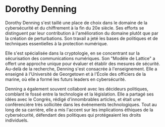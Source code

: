 # Dorothy Denning

Dorothy Denning s'est taillé une place de choix dans le domaine de la cybersécurité et du chiffrement à la fin du 20e siècle. Ses efforts se distinguent par leur contribution à l'amélioration du domaine plutôt que par la création de perturbations. Son travail a jeté les bases de politiques et de techniques essentielles à la protection numérique.

Elle s'est spécialisée dans la cryptologie, en se concentrant sur la sécurisation des communications numériques. Son "Modèle de Lattice" a offert une approche unique pour évaluer et établir des mesures de sécurité. Au-delà de la recherche, Denning s'est consacrée à l'enseignement. Elle a enseigné à l'Université de Georgetown et à l'École des officiers de la marine, où elle a formé les futurs leaders en cybersécurité.

Denning a également souvent collaboré avec les décideurs politiques, comblant le fossé entre la technologie et la législation. Elle a partagé ses idées avec le Congrès, rédigé d'innombrables articles, et était une conférencière très sollicitée dans les événements technologiques. Tout au long de sa carrière, elle a mis l'accent sur les implications éthiques de la cybersécurité, défendant des politiques qui protégeaient les droits individuels.
